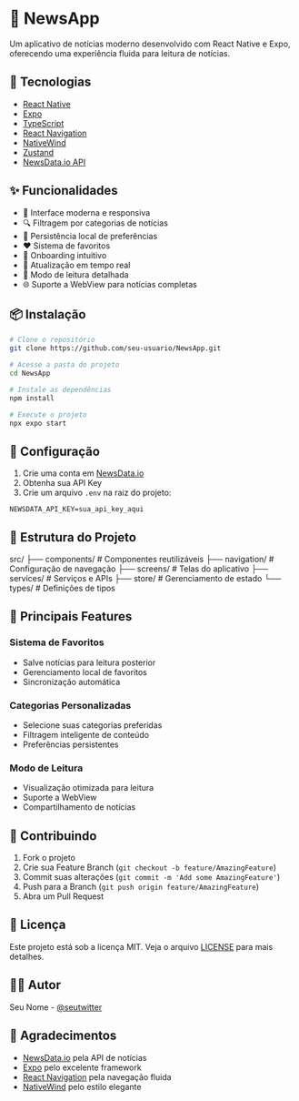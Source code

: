 # 📰 NewsApp

Um aplicativo de notícias moderno desenvolvido com React Native e Expo, oferecendo uma experiência fluida para leitura de notícias.

## 🚀 Tecnologias

- [React Native](https://reactnative.dev/)
- [Expo](https://expo.dev/)
- [TypeScript](https://www.typescriptlang.org/)
- [React Navigation](https://reactnavigation.org/)
- [NativeWind](https://www.nativewind.dev/)
- [Zustand](https://zustand-demo.pmnd.rs/)
- [NewsData.io API](https://newsdata.io/)

## ✨ Funcionalidades

- 📱 Interface moderna e responsiva
- 🔍 Filtragem por categorias de notícias
- 💾 Persistência local de preferências
- ❤️ Sistema de favoritos
- 🌙 Onboarding intuitivo
- 🔄 Atualização em tempo real
- 📖 Modo de leitura detalhada
- 🌐 Suporte a WebView para notícias completas

## 📦 Instalação

```bash
# Clone o repositório
git clone https://github.com/seu-usuario/NewsApp.git

# Acesse a pasta do projeto
cd NewsApp

# Instale as dependências
npm install

# Execute o projeto
npx expo start
```

## 🔧 Configuração

1. Crie uma conta em [NewsData.io](https://newsdata.io/)
2. Obtenha sua API Key
3. Crie um arquivo `.env` na raiz do projeto:

```env
NEWSDATA_API_KEY=sua_api_key_aqui
```

## 📱 Estrutura do Projeto

src/
├── components/ # Componentes reutilizáveis
├── navigation/ # Configuração de navegação
├── screens/ # Telas do aplicativo
├── services/ # Serviços e APIs
├── store/ # Gerenciamento de estado
└── types/ # Definições de tipos

## 🎯 Principais Features

### Sistema de Favoritos

- Salve notícias para leitura posterior
- Gerenciamento local de favoritos
- Sincronização automática

### Categorias Personalizadas

- Selecione suas categorias preferidas
- Filtragem inteligente de conteúdo
- Preferências persistentes

### Modo de Leitura

- Visualização otimizada para leitura
- Suporte a WebView
- Compartilhamento de notícias

## 🤝 Contribuindo

1. Fork o projeto
2. Crie sua Feature Branch (`git checkout -b feature/AmazingFeature`)
3. Commit suas alterações (`git commit -m 'Add some AmazingFeature'`)
4. Push para a Branch (`git push origin feature/AmazingFeature`)
5. Abra um Pull Request

## 📄 Licença

Este projeto está sob a licença MIT. Veja o arquivo [LICENSE](LICENSE) para mais detalhes.

## 👨‍💻 Autor

Seu Nome - [@seutwitter](https://twitter.com/seutwitter)

## 🙏 Agradecimentos

- [NewsData.io](https://newsdata.io/) pela API de notícias
- [Expo](https://expo.dev/) pelo excelente framework
- [React Navigation](https://reactnavigation.org/) pela navegação fluida
- [NativeWind](https://www.nativewind.dev/) pelo estilo elegante
